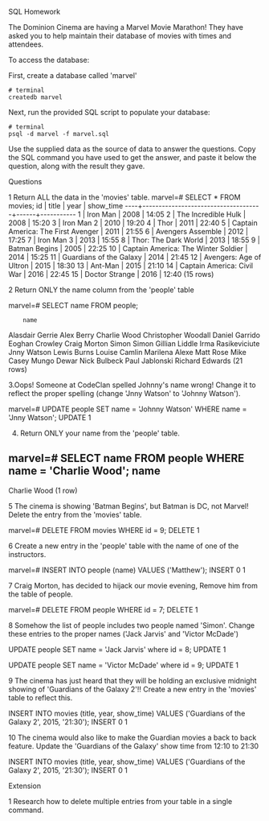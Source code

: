 SQL Homework

The Dominion Cinema are having a Marvel Movie Marathon! They have asked you to help maintain their database of movies with times and attendees.

To access the database:

First, create a database called 'marvel'
```
# terminal
createdb marvel
```

Next, run the provided SQL script to populate your database:
```
# terminal
psql -d marvel -f marvel.sql
```

Use the supplied data as the source of data to answer the questions.  Copy the SQL command you have used to get the answer, and paste it below the question, along with the result they gave.

Questions

1 Return ALL the data in the 'movies' table.
marvel=# SELECT * FROM movies;
 id |                title                | year | show_time
----+-------------------------------------+------+-----------
  1 | Iron Man                            | 2008 | 14:05
  2 | The Incredible Hulk                 | 2008 | 15:20
  3 | Iron Man 2                          | 2010 | 19:20
  4 | Thor                                | 2011 | 22:40
  5 | Captain America: The First Avenger  | 2011 | 21:55
  6 | Avengers Assemble                   | 2012 | 17:25
  7 | Iron Man 3                          | 2013 | 15:55
  8 | Thor: The Dark World                | 2013 | 18:55
  9 | Batman Begins                       | 2005 | 22:25
 10 | Captain America: The Winter Soldier | 2014 | 15:25
 11 | Guardians of the Galaxy             | 2014 | 21:45
 12 | Avengers: Age of Ultron             | 2015 | 18:30
 13 | Ant-Man                             | 2015 | 21:10
 14 | Captain America: Civil War          | 2016 | 22:45
 15 | Doctor Strange                      | 2016 | 12:40
(15 rows)


2 Return ONLY the name column from the 'people' table

marvel=# SELECT name FROM people;

        name
 Alasdair Gerrie
 Alex Berry
 Charlie Wood
 Christopher Woodall
 Daniel Garrido
 Eoghan Crowley
 Craig Morton
 Simon
 Simon
 Gillian Liddle
 Irma Rasikeviciute
 Jnny Watson
 Lewis Burns
 Louise Camlin
 Marilena Alexe
 Matt Rose
 Mike Casey
 Mungo Dewar
 Nick Bulbeck
 Paul Jablonski
 Richard Edwards
(21 rows)

3.Oops! Someone at CodeClan spelled Johnny's name wrong! Change it to reflect the proper spelling (change 'Jnny Watson' to 'Johnny Watson').

marvel=# UPDATE people SET name = 'Johnny Watson' WHERE name = 'Jnny Watson';
UPDATE 1


4. Return ONLY your name from the 'people' table.

marvel=# SELECT name FROM people WHERE name = 'Charlie Wood';
     name
--------------
 Charlie Wood
(1 row)

5 The cinema is showing 'Batman Begins', but Batman is DC, not Marvel! Delete the entry from the 'movies' table.

marvel=# DELETE FROM movies WHERE id = 9;
DELETE 1

6 Create a new entry in the 'people' table with the name of one of the instructors.

marvel=# INSERT INTO people (name) VALUES ('Matthew');
INSERT 0 1

7 Craig Morton, has decided to hijack our movie evening, Remove him from the table of people.

marvel=# DELETE FROM people WHERE id = 7;
DELETE 1

8 Somehow the list of people includes two people named 'Simon'. Change these entries to the proper names ('Jack Jarvis' and 'Victor McDade')

UPDATE people SET name = 'Jack Jarvis' where id = 8;
UPDATE 1

UPDATE people SET name = 'Victor McDade' where id = 9;
UPDATE 1

9 The cinema has just heard that they will be holding an exclusive midnight showing of 'Guardians of the Galaxy 2'!! Create a new entry in the 'movies' table to reflect this.

INSERT INTO movies (title, year, show_time) VALUES ('Guardians of the Galaxy 2', 2015, '21:30');
INSERT 0 1

10 The cinema would also like to make the Guardian movies a back to back feature. Update the 'Guardians of the Galaxy' show time from 12:10 to 21:30

INSERT INTO movies (title, year, show_time) VALUES ('Guardians of the Galaxy 2', 2015, '21:30');
INSERT 0 1  

Extension

1 Research how to delete multiple entries from your table in a single command.
